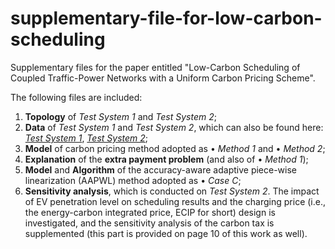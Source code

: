 # supplementary-file-for-low-carbon-scheduling

Supplementary files for the paper entitled "Low-Carbon Scheduling of Coupled Traffic-Power Networks with a Uniform Carbon Pricing Scheme".

The following files are included:

1. **Topology** of *Test System 1* and *Test System 2*;
2. **Data** of *Test System 1* and *Test System 2*, which can also be found here: [*Test System 1*](https://figshare.com/s/cf252be7417835063249), [*Test System 2*](https://figshare.com/s/1b7a0d753403978d1c17);
3. **Model** of carbon pricing method adopted as • *Method 1* and • *Method 2*;
4. **Explanation** of the **extra payment problem** (and also of • *Method 1*);
5. **Model** and **Algorithm** of the accuracy-aware adaptive piece-wise linearization (AAPWL) method adopted as • *Case C*;
6. **Sensitivity analysis**, which is conducted on *Test System 2*. The impact of EV penetration level on scheduling results and the charging price (i.e., the energy-carbon integrated price, ECIP for short) design is investigated, and the sensitivity analysis of the carbon tax is supplemented (this part is provided on page 10 of this work as well).
